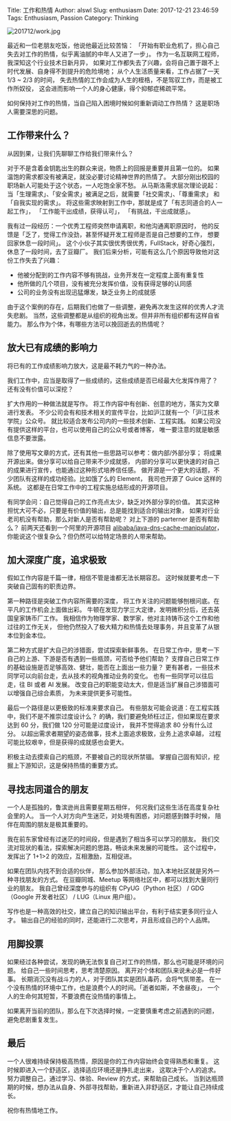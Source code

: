 Title: 工作和热情
Author: alswl
Slug: enthusiasm
Date: 2017-12-21 23:46:59
Tags: Enthusiasm, Passion
Category:  Thinking

![201712/work.jpg](https://ohsolnxaa.qnssl.com/upload_dropbox/201712/work.jpg)

最近和一位老朋友吃饭，他说他最近比较苦恼：
「开始有职业危机了，担心自己失去对工作的热情，似乎离油腻的中年人又进了一步」。
作为一名互联网工程师，我深知这个行业技术日新月异，
如果对工作都失去了兴趣，会将自己置于跟不上时代发展、自身得不到提升的危险境地；
从个人生活质量来看，工作占据了一天 1/3 ~ 2/3 的时间，
失去热情的工作会成为人生的桎梏，不是驾驭工作，而是被工作所奴役，
这会进而影响一个人的身心健康，得个抑郁症稀疏平常。

如何保持对工作的热情，当自己陷入困境时候如何重新调动工作热情？
这是职场人需要深思的问题。

<!-- more -->


## 工作带来什么？

从因到果，让我们先聊聊工作给我们带来什么？

对于不是含着金钥匙出生的群众来说，物质上的回报是重要并且第一位的。
如果温饱的需求都没有被满足，就没必要讨论精神世界的热情了。
大部分刚出校园的职场新人可能处于这个状态，一人吃饱全家不愁。
从马斯洛需求层次理论说起：
当「生理需求」、「安全需求」被满足之后，就需要「社交需求」、「尊重需求」
和「自我实现的需求」。
将这些需求映射到工作中，那就是成了「有志同道合的人一起工作」，
「工作能干出成绩，获得认可」，
「有挑战，干出成就感」。

我有过一段经历：一个优秀工程师突然申请离职，和他沟通离职原因时，
他的反馈是「乏了，觉得工作没劲，甚至怀疑开发工程师是否是自己想要的工作，
想要回家休息一段时间」。
这个小伙子其实很优秀很优秀，FullStack，好奇心强烈，休息了一段时间，去了豆瓣厂。
我们后来分析，可能有这么几个原因导致他对这份工作失去了兴趣：

*   他被分配到的工作内容不够有挑战，业务开发在一定程度上面有重复性
*   他所做的几个项目，没有被充分发挥价值，没有获得足够的认同感
*   公司的业务没有出现迅猛爆发，缺乏业务上的成就感

由于这个案例的存在，后期我们也做了一些调整，避免再次发生这样的优秀人才流失悲剧。
当然，这些调整都是从组织的视角出发。但并非所有组织都有这样自省能力。
那么作为个体，有哪些方法可以挽回逝去的热情呢？


## 放大已有成绩的影响力

将已有的工作成绩影响力放大，这是最不耗力气的一种办法。

我们工作中，应当是取得了一些成绩的，这些成绩是否已经最大化发挥作用了？
还有没有价值可以深挖？

扩大作用的一种做法就是写作。
将工作内容中有创新、创意的地方，落实为文章进行发表。
不少公司会有和技术相关的宣传平台，比如沪江就有一个「沪江技术学院」公众号。
就比较适合发布公司内的一些技术创新、工程实践。
如果公司没有提供这样的平台，也可以使用自己的公众号或者博客，
唯一要注意的就是敏感信息不要泄露。

除了使用写文章的方式，还有其他一些思路可以参考：做内部/外部分享；
将成果开源出来。做分享可以给自己带来不少成就感，
内部的分享可以更快速的对自己的成果进行宣传，也能通过这种形式培养信任感。
做开源是一个更大的话题，不少团队有这样的成功经验。比如饿了么的 Element，
我司也开源了 Guice 这样的系统。
这都是在日常工作中的工程实施总结形成的开源项目。

有同学会问：自己觉得自己的工作亮点太少，缺乏对外部分享的价值。
其实这种担忧大可不必，只要是有价值的输出，总是能找到适合的输出对象，
如果对行业老司机没有帮助，那么对新人是否有帮助呢？
对上下游的 parterner 是否有帮助么？
前两天还看到一个阿里的开源项目 [alibaba/java-dns-cache-manipulator](https://github.com/alibaba/java-dns-cache-manipulator)，
你能说这个很复杂么？但仍然可以给特定场景的人带来帮助。


## 加大深度广度，追求极致

假如工作内容是千篇一律，相信不管是谁都无法长期容忍。
这时候就要考虑一下突破自己固有的职责边界。

第一种路径是突破工作内容所需要的深度，
将工作关注的问题能够刨根问底。在平凡的工作机会上面做出彩。
牛顿在发现力学三大定律，发明微积分后，还去英国皇家铸币厂工作。
我相信作为物理学家、数学家，他对主持铸币这个工作和他过往的工作无关，
但他仍然投入了极大精力和热情去处理事务，并且变革了从银本位到金本位。

第二种方式是扩大自己的涉猎面，尝试探索新鲜事务。
在日常工作中，思考一下自己的上游、下游是否有遇到一些瓶颈，可否给予他们帮助？
支撑自己日常工作的基础设施是否足够高效、健壮，能否在上面出一些力量？
更有甚者，一些技术同学可以向前台走，去从技术的视角推动业务的变化。
也有一些同学可以往后走，往 BI 或者 AI 发展。
改变自己的职能变动太大，但是适当扩展自己涉猎面可以增强自己综合素质，
为未来提供更多可能性。

最后一个路径是以更极致的标准来要求自己。
有些朋友可能会说道：在工程实践中，我们不是不推崇过度设计么？
的确，我们要避免矫枉过正，但如果现在要求达到 60 分，我们做 120 分可能是过度设计，
我并不觉得追求 80 分有什么过分。
以超出需求者期望的姿态做事，技术上面追求极致，业务上追求卓越，
过程可能比较艰辛，但是获得的成就感也会更大。

积极主动去摸索自己的瓶颈，不要被自己的现状所禁锢。
掌握自己固有知识，挖掘上下游知识，这是保持热情的重要方式。


## 寻找志同道合的朋友

一个人是孤独的，鲁滨逊尚且需要星期五相伴，
何况我们这些生活在高度复杂社会里的人。
当一个人对方向产生迷茫，对处境有困惑，对问题感到棘手时候，
陪伴在周围的朋友是极其重要的。

我在前东家曾经有过迷茫的时间段，但是遇到了相当多可以学习的朋友。
我们交流对现状的看法，探索解决问题的思路，畅谈未来发展的可能性。
这个过程中，发挥出了 1+1>2 的效应，互相激励，互相促进。

如果在团队内找不到合适的伙伴，
那么参加外部活动，加入本地社区就是另外一种寻找朋友的方式。
在豆瓣同城、Meetup 等网络社区中，都可以找到大量同行业的朋友。
我自己曾经深度参与的组织有 CPyUG（Python 社区） / GDG（Google 开发者社区）
/ LUG（Linux 用户组）。

写作也是一种高效的社交，建立自己的知识输出平台，有利于结实更多同行业人才。
输出自己的经验的同时，还能进行二次思考，并且形成自己的个人品牌。

## 用脚投票

如果经过各种尝试，发现的确无法恢复自己对工作的热情，那么也可能是环境的问题。
给自己一些时间思考，思考清楚原因。
离开对个体和团队来说未必是一件好事。
长期消沉没有战斗力的人，对于团队其实是团队毒药，会将气氛带差。
在一个没有热情的环境中工作，也是浪费个人的时间。「逝者如斯，不舍昼夜」，
一个人的生命何其短暂，不要浪费在没热情的事情上。

如果离开当前的团队，那么在下次选择时候，一定要慎重考虑之前遇到的问题，
避免悲剧重复发生。

## 最后

一个人很难持续保持极高热情，原因是你的工作内容始终会变得熟悉和重复。
这时候即进入一个舒适区，选择适应环境还是挣扎走出来，
这取决于个人的追求。
努力调整自己，通过学习、体验、Review 的方式，来帮助自己成长。
当到达瓶颈期的时候，想办法从自身、外部寻找帮助，重新进入非舒适区，才能让自己持续成长。

祝你有热情地工作。

